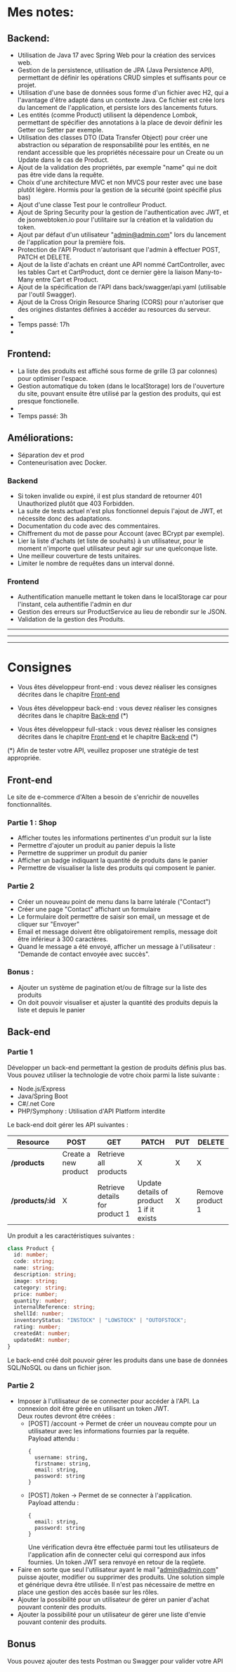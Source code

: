 # Mes notes:

## Backend:
- Utilisation de Java 17 avec Spring Web pour la création des services web.
- Gestion de la persistence, utilisation de JPA (Java Persistence API), permettant de définir les opérations CRUD simples et suffisants pour ce projet. 
- Utilisation d'une base de données sous forme d'un fichier avec H2, qui a l'avantage d'être adapté dans un contexte Java. Ce fichier est crée lors du lancement de l'application, et persiste lors des lancements futurs.
- Les entités (comme Product) utilisent la dépendence Lombok, permettant de spécifier des annotations à la place de devoir définir les Getter ou Setter par exemple.
- Utilisation des classes DTO (Data Transfer Object) pour créer une abstraction ou séparation de responsabilité pour les entités, en ne rendant accessible que les propriétés nécessaire pour un Create ou un Update dans le cas de Product. 
- Ajout de la validation des propriétés, par exemple "name" qui ne doit pas être vide dans la requête.
- Choix d'une architecture MVC et non MVCS pour rester avec une base plutôt légère. Hormis pour la gestion de la sécurité (point spécifié plus bas)
- Ajout d'une classe Test pour le controlleur Product.
- Ajout de Spring Security pour la gestion de l'authentication avec JWT, et de jsonwebtoken.io pour l'utilitaire sur la création et la validation du token.
- Ajout par défaut d'un utilisateur "admin@admin.com" lors du lancement de l'application pour la première fois.
- Protection de l'API Product n'autorisant que l'admin à effectuer POST, PATCH et DELETE.
- Ajout de la liste d'achats en créant une API nommé CartController, avec les tables Cart et CartProduct, dont ce dernier gère la liaison Many-to-Many entre Cart et Product.
- Ajout de la spécification de l'API dans back/swagger/api.yaml (utilisable par l'outil Swagger).
- Ajout de la Cross Origin Resource Sharing (CORS) pour n'autoriser que des origines distantes définies à accéder au resources du serveur.
- 
- Temps passé: 17h
-
## Frontend:
- La liste des produits est affiché sous forme de grille (3 par colonnes) pour optimiser l'espace.
- Gestion automatique du token (dans le localStorage) lors de l'ouverture du site, pouvant ensuite être utilisé par la gestion des produits, qui est presque fonctionelle.
-
- Temps passé: 3h

## Améliorations:
- Séparation dev et prod
- Conteneurisation avec Docker.
### Backend
- Si token invalide ou expiré, il est plus standard de retourner 401 Unauthorized plutôt que 403 Forbidden.
- La suite de tests actuel n'est plus fonctionnel depuis l'ajout de JWT, et nécessite donc des adaptations.
- Documentation du code avec des commentaires.
- Chiffrement du mot de passe pour Account (avec BCrypt par exemple).
- Lier la liste d'achats (et liste de souhaits) à un utilisateur, pour le moment n'importe quel utilisateur peut agir sur une quelconque liste.
- Une meilleur couverture de tests unitaires.
- Limiter le nombre de requêtes dans un interval donné.
### Frontend
- Authentification manuelle mettant le token dans le localStorage car pour l'instant, cela authentifie l'admin en dur
- Gestion des erreurs sur ProductService au lieu de rebondir sur le JSON.
- Validation de la gestion des Produits.

---
---
---

# Consignes

- Vous êtes développeur front-end : vous devez réaliser les consignes décrites dans le chapitre [Front-end](#Front-end)

- Vous êtes développeur back-end : vous devez réaliser les consignes décrites dans le chapitre [Back-end](#Back-end) (*)

- Vous êtes développeur full-stack : vous devez réaliser les consignes décrites dans le chapitre [Front-end](#Front-end) et le chapitre [Back-end](#Back-end) (*)

(*) Afin de tester votre API, veuillez proposer une stratégie de test appropriée.

## Front-end

Le site de e-commerce d'Alten a besoin de s'enrichir de nouvelles fonctionnalités.

### Partie 1 : Shop

- Afficher toutes les informations pertinentes d'un produit sur la liste
- Permettre d'ajouter un produit au panier depuis la liste 
- Permettre de supprimer un produit du panier
- Afficher un badge indiquant la quantité de produits dans le panier
- Permettre de visualiser la liste des produits qui composent le panier.

### Partie 2

- Créer un nouveau point de menu dans la barre latérale ("Contact")
- Créer une page "Contact" affichant un formulaire
- Le formulaire doit permettre de saisir son email, un message et de cliquer sur "Envoyer"
- Email et message doivent être obligatoirement remplis, message doit être inférieur à 300 caractères.
- Quand le message a été envoyé, afficher un message à l'utilisateur : "Demande de contact envoyée avec succès".

### Bonus : 

- Ajouter un système de pagination et/ou de filtrage sur la liste des produits
- On doit pouvoir visualiser et ajuster la quantité des produits depuis la liste et depuis le panier 

## Back-end

### Partie 1

Développer un back-end permettant la gestion de produits définis plus bas.
Vous pouvez utiliser la technologie de votre choix parmi la liste suivante :

- Node.js/Express
- Java/Spring Boot
- C#/.net Core
- PHP/Symphony : Utilisation d'API Platform interdite


Le back-end doit gérer les API suivantes : 

| Resource           | POST                  | GET                            | PATCH                                    | PUT | DELETE           |
| ------------------ | --------------------- | ------------------------------ | ---------------------------------------- | --- | ---------------- |
| **/products**      | Create a new product  | Retrieve all products          | X                                        | X   |     X            |
| **/products/:id**  | X                     | Retrieve details for product 1 | Update details of product 1 if it exists | X   | Remove product 1 |

Un produit a les caractéristiques suivantes : 

``` typescript
class Product {
  id: number;
  code: string;
  name: string;
  description: string;
  image: string;
  category: string;
  price: number;
  quantity: number;
  internalReference: string;
  shellId: number;
  inventoryStatus: "INSTOCK" | "LOWSTOCK" | "OUTOFSTOCK";
  rating: number;
  createdAt: number;
  updatedAt: number;
}
```

Le back-end créé doit pouvoir gérer les produits dans une base de données SQL/NoSQL ou dans un fichier json.

### Partie 2

- Imposer à l'utilisateur de se connecter pour accéder à l'API.
  La connexion doit être gérée en utilisant un token JWT.  
  Deux routes devront être créées :
  * [POST] /account -> Permet de créer un nouveau compte pour un utilisateur avec les informations fournies par la requête.   
    Payload attendu : 
    ```
    {
      username: string,
      firstname: string,
      email: string,
      password: string
    }
    ```
  * [POST] /token -> Permet de se connecter à l'application.  
    Payload attendu :  
    ```
    {
      email: string,
      password: string
    }
    ```
    Une vérification devra être effectuée parmi tout les utilisateurs de l'application afin de connecter celui qui correspond aux infos fournies. Un token JWT sera renvoyé en retour de la reqûete.
- Faire en sorte que seul l'utilisateur ayant le mail "admin@admin.com" puisse ajouter, modifier ou supprimer des produits. Une solution simple et générique devra être utilisée. Il n'est pas nécessaire de mettre en place une gestion des accès basée sur les rôles.
- Ajouter la possibilité pour un utilisateur de gérer un panier d'achat pouvant contenir des produits.
- Ajouter la possibilité pour un utilisateur de gérer une liste d'envie pouvant contenir des produits.

## Bonus

Vous pouvez ajouter des tests Postman ou Swagger pour valider votre API